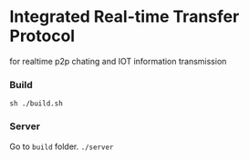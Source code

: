 # Integrated Real-time Transfer Protocol

for realtime p2p chating and IOT information transmission

### Build
```sh ./build.sh```

### Server

Go to `build` folder.
```./server```

